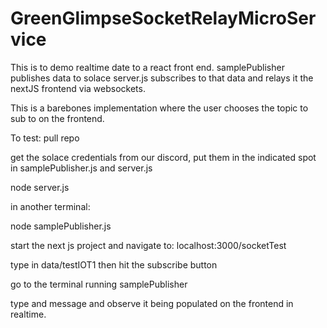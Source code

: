 # GreenGlimpseSocketRelayMicroService


This is to demo realtime date to a react front end. 
samplePublisher publishes data to solace 
server.js subscribes to that data and relays it the nextJS frontend via websockets.

This is a barebones implementation where the user chooses the topic to sub to on the frontend. 

To test:
pull repo

get the solace credentials from our discord, put them in the indicated spot in samplePublisher.js and server.js

node server.js

in another terminal:

node samplePublisher.js

start the next js project and navigate to: 
localhost:3000/socketTest

type in data/testIOT1 
then hit the subscribe button

go to the terminal running samplePublisher

type and message and observe it being populated on the frontend in realtime. 
